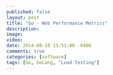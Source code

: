 ```yaml
---
published: false
layout: post
title: "Go - Web Performance Metrics"
description: 
image: 
video: 
date: 2014-08-10 13:51:00 -0400
comments: true
categories: [software]
tags: [Go, GoLang, "Load Testing"]
---
```

